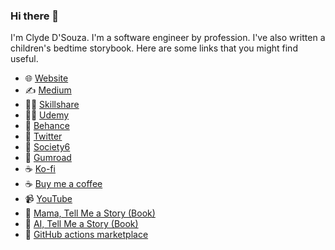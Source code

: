### Hi there 👋

I'm Clyde D'Souza. I'm a software engineer by profession. I've also written a children's bedtime storybook. Here are some links that you might find useful.

- 🌐 [Website](https://clydedsouza.net/)
- ✍ [Medium](https://medium.com/@clydedz)
- 👨‍🏫 [Skillshare](https://www.skillshare.com/r/user/clydedsouza)
- 👨‍🏫 [Udemy](https://www.udemy.com/user/clydedsouza/)
- 🎨 [Behance](https://www.behance.net/clydedz)
- 🐥 [Twitter](https://twitter.com/clydedz)
- 🎁 [Society6](https://society6.com/clydedsouza?curator=clydedsouza)
- 🔖 [Gumroad](https://gumroad.com/clydedsouza)
- ☕ [Ko-fi](https://ko-fi.com/clydedsouza)
- ☕ [Buy me a coffee](https://www.buymeacoffee.com/clydedsouza)
- 📹 [YouTube](https://www.youtube.com/c/ClydeDsouzaPlus/)
- 🐰 [Mama, Tell Me a Story (Book)](https://mamatellmeastory.clydedsouza.net/)
- 🤖 [AI, Tell Me a Story (Book)](https://aitellmeastory.clydedsouza.net/)
- 🦾 [GitHub actions marketplace](https://github.com/marketplace?type=actions&query=clydedz)

